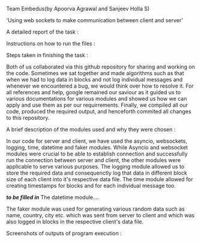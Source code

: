 Team Embedus(by Apoorva Agrawal and Sanjeev Holla S)


'Using web sockets to make communication between client and server'


 A detailed report of the task :
 
 
 
 Instructions on how to run the files :
 
 
 
 Steps taken in finishing the task :
 
   Both of us collaborated via this github repository for sharing and working on the code. Sometimes we sat together and made algorithms such as that when we had to   log   data in blocks and not log individual messages and whenever we encountered a bug, we would think over how to resolve it. For all references and help, google remained   our saviour as it guided us to various documentations for various modules and showed us how we can apply and use them as per our requirrements. Finally, we compiled   all our code, produced the required output, and henceforth commited all changes to this repository.
 
 
 A brief description of the modules used and why they were chosen :
 
   In our code for server and client, we have used the asyncio, websockets, logging, time, datetime and faker modules. While Asyncio and websocket modules were crucial to be able to establish connection and successfully run the connection between server and client, the other modules were applicable to serve various purposes. The logging module allowed us to store the required data and consequenctly log that data in different block size of each client into it's respective data file. The  time module allowed for creating timestamps for blocks and for each individual message too.
    
   ***to be filled in*** The datetime module....
    
    
   The faker module was used for generating various random data such as name, country, city etc. which was sent from server to client and which was also logged in blocks in the respective client's data file.
    
 
 Screenshots of outputs of program execution :




